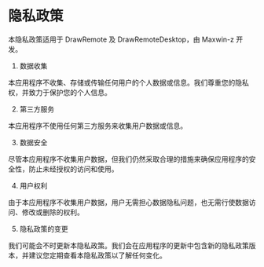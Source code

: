 # 隐私政策

本隐私政策适用于 DrawRemote 及 DrawRemoteDesktop，由 Maxwin-z 开发。

1. 数据收集

本应用程序不收集、存储或传输任何用户的个人数据或信息。我们尊重您的隐私权，并致力于保护您的个人信息。

2. 第三方服务

本应用程序不使用任何第三方服务来收集用户数据或信息。

3. 数据安全

尽管本应用程序不收集用户数据，但我们仍然采取合理的措施来确保应用程序的安全性，防止未经授权的访问和使用。

4. 用户权利

由于本应用程序不收集用户数据，用户无需担心数据隐私问题，也无需行使数据访问、修改或删除的权利。

5. 隐私政策的变更

我们可能会不时更新本隐私政策。我们会在应用程序的更新中包含新的隐私政策版本，并建议您定期查看本隐私政策以了解任何变化。
